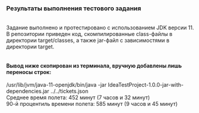<h3>Результаты выполнения тестового задания</h3>
<br>
Задание выполнено и протестировано с использованием JDK версии 11.
<br>
В репозитории приведен код, скомпилированные class-файлы в директории target/classes, а также jar-файл с зависимостями в директории target.
<br><br><br>
<b>Вывод ниже скопирован из терминала, вручную добавлены лишь переносы строк:</b>
<br><br>
/usr/lib/jvm/java-11-openjdk/bin/java -jar IdeaTestProject-1.0.0-jar-with-dependencies.jar ../../tickets.json
<br>
Среднее время полета: 452 минут (7 часов и 32 минут)
<br>
90-й процентиль времени полета: 585 минут (9 часов и 45 минут)
